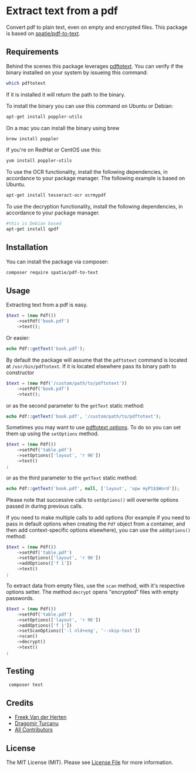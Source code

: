 # Extract text from a pdf

Convert pdf to plain text, even on empty and encrypted files. This package is based on [spatie/pdf-to-text](https://github.com/spatie/pdf-to-text). 

## Requirements

Behind the scenes this package leverages [pdftotext](https://en.wikipedia.org/wiki/Pdftotext). You can verify if the binary installed on your system by issueing this command:

```bash
which pdftotext
```

If it is installed it will return the path to the binary.

To install the binary you can use this command on Ubuntu or Debian:

```bash
apt-get install poppler-utils
```

On a mac you can install the binary using brew

```bash
brew install poppler
```

If you're on RedHat or CentOS use this:

```bash
yum install poppler-utils
```

To use the OCR functionality, install the following dependencies, in accordance to your package manager. The following example is based on Ubuntu.
```bash
apt-get install tesseract-ocr ocrmypdf

```


To use the decryption functionality, install the following dependencies, in accordance to your package manager.
```bash
#this is Debian based
apt-get install qpdf
```

## Installation

You can install the package via composer:

```bash
composer require spatie/pdf-to-text
```

## Usage

Extracting text from a pdf is easy.

```php
$text = (new Pdf())
    ->setPdf('book.pdf')
    ->text();
```

Or easier:

```php
echo Pdf::getText('book.pdf');
```

By default the package will assume that the `pdftotext` command is located at `/usr/bin/pdftotext`.
If it is located elsewhere pass its binary path to constructor

```php
$text = (new Pdf('/custom/path/to/pdftotext'))
    ->setPdf('book.pdf')
    ->text();
```

or as the second parameter to the `getText` static method:

```php
echo Pdf::getText('book.pdf', '/custom/path/to/pdftotext');
```

Sometimes you may want to use [pdftotext options](https://linux.die.net/man/1/pdftotext). To do so you can set them up using the `setOptions` method.

```php
$text = (new Pdf())
    ->setPdf('table.pdf')
    ->setOptions(['layout', 'r 96'])
    ->text()
;
```

or as the third parameter to the `getText` static method:

```php
echo Pdf::getText('book.pdf', null, ['layout', 'opw myP1$$Word']);
```

Please note that successive calls to `setOptions()` will overwrite options passed in during previous calls. 

If you need to make multiple calls to add options (for example if you need to pass in default options when creating 
the `Pdf` object from a container, and then add context-specific options elsewhere), you can use the `addOptions()` method:
 
 ```php
 $text = (new Pdf())
     ->setPdf('table.pdf')
     ->setOptions(['layout', 'r 96'])
     ->addOptions(['f 1'])
     ->text()
 ;
 ```
 
 To extract data from empty files, use the `scan` method, with it's respective options setter. The method `decrypt` opens "encrypted" files with empty passwords.
 
 ```php
 $text = (new Pdf())
     ->setPdf('table.pdf')
     ->setOptions(['layout', 'r 96'])
     ->addOptions(['f 1'])
     ->setScanOptions(['-l nld+eng', '--skip-text'])
     ->scan()
     ->decrypt()
     ->text()
 ;
 ```
 
## Testing

```bash
 composer test
```

## Credits

- [Freek Van der Herten](https://github.com/freekmurze)
- [Dragomir Țurcanu](https://github.com/dragomirt)
- [All Contributors](../../contributors)

## License

The MIT License (MIT). Please see [License File](LICENSE.md) for more information.
